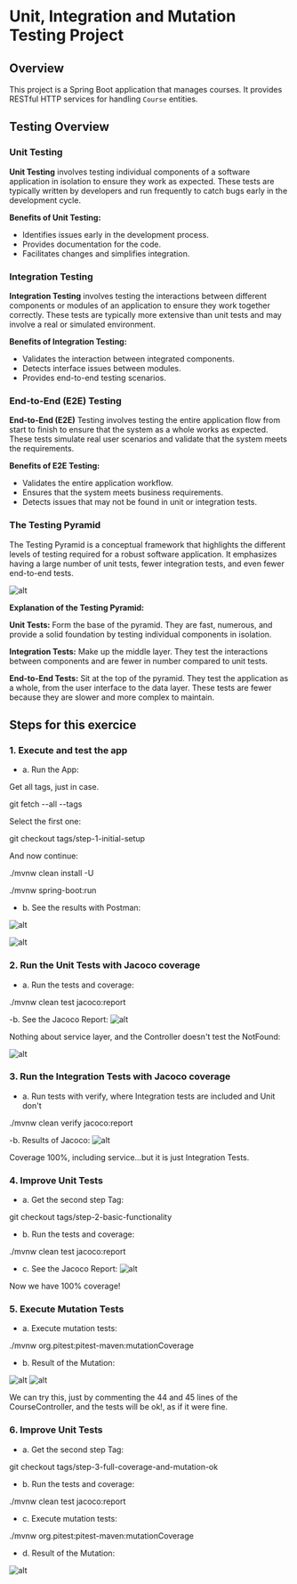 # Unit, Integration and Mutation Testing Project

## Overview

This project is a Spring Boot application that manages courses. It provides RESTful HTTP services for handling `Course` entities.

## Testing Overview

### Unit Testing

**Unit Testing** involves testing individual components of a software application in isolation to ensure they work as expected. These tests are typically written by developers and run frequently to catch bugs early in the development cycle.

**Benefits of Unit Testing:**
- Identifies issues early in the development process.
- Provides documentation for the code.
- Facilitates changes and simplifies integration.

### Integration Testing
**Integration Testing** involves testing the interactions between different components or modules of an application to ensure they work together correctly. These tests are typically more extensive than unit tests and may involve a real or simulated environment.

**Benefits of Integration Testing:**

- Validates the interaction between integrated components.
- Detects interface issues between modules.
- Provides end-to-end testing scenarios.

### End-to-End (E2E) Testing
**End-to-End (E2E)** Testing involves testing the entire application flow from start to finish to ensure that the system as a whole works as expected. These tests simulate real user scenarios and validate that the system meets the requirements.

**Benefits of E2E Testing:**

- Validates the entire application workflow.
- Ensures that the system meets business requirements.
- Detects issues that may not be found in unit or integration tests.

### The Testing Pyramid
The Testing Pyramid is a conceptual framework that highlights the different levels of testing required for a robust software application. It emphasizes having a large number of unit tests, fewer integration tests, and even fewer end-to-end tests.

![alt](test-pyramid.png)

**Explanation of the Testing Pyramid:**

**Unit Tests:** Form the base of the pyramid. They are fast, numerous, and provide a solid foundation by testing individual components in isolation.

**Integration Tests:** Make up the middle layer. They test the interactions between components and are fewer in number compared to unit tests.

**End-to-End Tests:** Sit at the top of the pyramid. They test the application as a whole, from the user interface to the data layer. These tests are fewer because they are slower and more complex to maintain.

## Steps for this exercice

### 1. Execute and test the app

- a. Run the App:

Get all tags, just in case.

git fetch --all --tags

Select the first one:

git checkout tags/step-1-initial-setup

And now continue:

./mvnw clean install -U

./mvnw spring-boot:run

- b. See the results with Postman:

![alt](running-1.png)

![alt](running-2.png)

### 2. Run the Unit Tests with Jacoco coverage

- a. Run the tests and coverage:

./mvnw clean test jacoco:report

-b. See the Jacoco Report:
![alt](jacoco-1.png)

Nothing about service layer, and the Controller doesn't test the NotFound:

![alt](jacoco-2.png)

### 3. Run the Integration Tests with Jacoco coverage

- a. Run tests with verify, where Integration tests are included and Unit don't

./mvnw clean verify jacoco:report

-b. Results of Jacoco:
![alt](jacoco-3.png)

Coverage 100%, including service...but it is just Integration Tests.

### 4. Improve Unit Tests

- a. Get the second step Tag:

git checkout tags/step-2-basic-functionality

- b. Run the tests and coverage:

./mvnw clean test jacoco:report

- c. See the Jacoco Report:
![alt](jacoco-4.png)

Now we have 100% coverage!

### 5. Execute Mutation Tests

- a. Execute mutation tests:

./mvnw org.pitest:pitest-maven:mutationCoverage

- b. Result of the Mutation:

![alt](pit-1.png)
![alt](pit-2.png)

We can try this, just by commenting the 44 and 45 lines of the CourseController, and the tests will be ok!, as if it were fine.

### 6. Improve Unit Tests

- a. Get the second step Tag:

git checkout tags/step-3-full-coverage-and-mutation-ok

- b. Run the tests and coverage:

./mvnw clean test jacoco:report

- c. Execute mutation tests:

./mvnw org.pitest:pitest-maven:mutationCoverage

- d. Result of the Mutation:

![alt](pit-3.png)